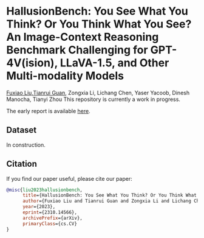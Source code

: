 # HallusionBench: You See What You Think? Or You Think What You See? An Image-Context Reasoning Benchmark Challenging for GPT-4V(ision), LLaVA-1.5, and Other Multi-modality Models

[Fuxiao Liu](https://fuxiaoliu.github.io/),[Tianrui Guan](https://tianruiguan.phd), Zongxia Li, Lichang Chen, Yaser Yacoob, Dinesh Manocha, Tianyi Zhou
This repository is currently a work in progress.

The early report is available [here](https://arxiv.org/abs/2310.14566).

## Dataset

In construction.

## Citation
If you find our paper useful, please cite our paper:
```bibtex
@misc{liu2023hallusionbench,
      title={HallusionBench: You See What You Think? Or You Think What You See? An Image-Context Reasoning Benchmark Challenging for GPT-4V(ision), LLaVA-1.5, and Other Multi-modality Models}, 
      author={Fuxiao Liu and Tianrui Guan and Zongxia Li and Lichang Chen and Yaser Yacoob and Dinesh Manocha and Tianyi Zhou},
      year={2023},
      eprint={2310.14566},
      archivePrefix={arXiv},
      primaryClass={cs.CV}
}
```
